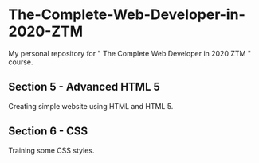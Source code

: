 # The-Complete-Web-Developer-in-2020-ZTM
My personal repository for " The Complete Web Developer in 2020 ZTM " course.
## Section 5 - Advanced HTML 5
Creating simple website using HTML and HTML 5.
## Section 6 - CSS
Training some CSS styles.
